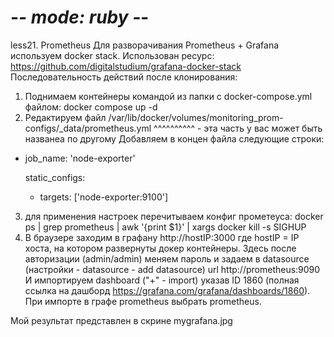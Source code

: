 # -*- mode: ruby -*- 
less21. Prometheus
Для разворачивания Prometheus + Grafana используем docker stack. Использован ресурс: 
https://github.com/digitalstudium/grafana-docker-stack
Последовательность действий после клонирования:
1. Поднимаем контейнеры командой из папки с docker-compose.yml файлом:
docker compose up -d
2. Редактируем файл /var/lib/docker/volumes/monitoring_prom-configs/_data/prometheus.yml
                                            ^^^^^^^^^^ - эта часть у вас может быть названеа по другому
Добавляем в концен файла следующие строки:
  - job_name: 'node-exporter'

    static_configs:
      - targets: ['node-exporter:9100']
3. для применения настроек перечитываем конфиг прометеуса:
docker ps | grep prometheus | awk '{print $1}' | xargs docker kill -s SIGHUP
4. В браузере заходим в графану http://hostIP:3000 где hostIP = IP хоста, на котором развернуты докер контейнеры.
Здесь после авторизации (admin/admin) меняем пароль и задаем в datasource (настройки - datasource - add datasource) url http://prometheus:9090
И импортируем dashboard ("+" - import) указав ID 1860 (полная ссылка на дашборд https://grafana.com/grafana/dashboards/1860). При импорте в графе prometheus выбрать prometheus.

Мой результат представлен в скрине mygrafana.jpg
